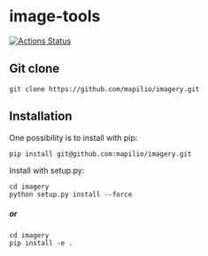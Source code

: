 # image-tools

[![Actions Status](https://github.com/mapilio/manipulator/workflows/CI/badge.svg)](https://github.com/mapilio/imagery/actions)


## Git clone 
    git clone https://github.com/mapilio/imagery.git
## Installation
One possibility is to install with pip:

    pip install git@github.com:mapilio/imagery.git
Install with setup.py:


    cd imagery
    python setup.py install --force
##### or
    cd imagery
    pip install -e .
